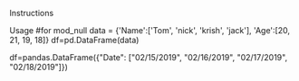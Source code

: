 Instructions

Usage
#for mod_null
data = {'Name':['Tom', 'nick', 'krish', 'jack'],
        'Age':[20, 21, 19, 18]}
df=pd.DataFrame(data)


df=pandas.DataFrame({"Date": ["02/15/2019", "02/16/2019", "02/17/2019", "02/18/2019"]})